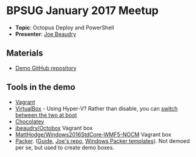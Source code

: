# BPSUG January 2017 Meetup

* **Topic**: Octopus Deploy and PowerShell
* **Presenter**: [Joe Beaudry](https://twitter.com/joebeau93)

## Materials

* [Demo GitHub repository](https://github.com/beaudryj/BosPSUGOctoDemo)

## Tools in the demo

* [Vagrant](https://www.vagrantup.com/docs/why-vagrant/)
* [VirtualBox](https://www.virtualbox.org/wiki/Downloads) - Using Hyper-V?  Rather than disable, you can [switch between the two at boot](http://www.hanselman.com/blog/SwitchEasilyBetweenVirtualBoxAndHyperVWithABCDEditBootEntryInWindows81.aspx)
* [Chocolatey](https://chocolatey.org/install)
* [jbeaudry/Octobox](https://atlas.hashicorp.com/jbeaudry/boxes/Octobox) Vagrant box
* [MattHodge/Windows2016StdCore-WMF5-NOCM](https://atlas.hashicorp.com/MattHodge/boxes/Windows2016StdCore-WMF5-NOCM) Vagrant box
* [Packer](https://www.packer.io/intro/).  ([Guide](https://hodgkins.io/best-practices-with-packer-and-windows), [Joe's repo](https://github.com/beaudryj/octo-box), [Windows Packer templates](https://github.com/joefitzgerald/packer-windows)).  Not demoed per se, but used to create demo boxes.
